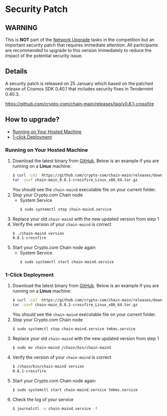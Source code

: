 # Security Patch

## WARNING
This is **NOT** part of the [Network Upgrade](https://blog.crypto.com/crypto-com-chain-crossfire-mainnet-dry-run-details#network-upgrade) tasks in the competition but an important security patch that requires immediate attention. All participants are recommended to upgrade to this version immediately to reduce the impact of the potential security issue.

## Details

A security patch is released on 25 January which based on the patched release of Cosmos SDK 0.40.1 that includes security fixes in Tendermint 0.40.3.

https://github.com/crypto-com/chain-main/releases/tag/v0.8.1-crossfire

## How to upgrade?

- [Running on Your Hosted Machine](#running-on-your-hosted-machine)
- [1-click Deployment](#1-click-deployment)

### Running on Your Hosted Machine

1. Download the latest binary from [GitHub](https://github.com/crypto-com/chain-main/releases/tag/v0.8.1-crossfire). Below is an example if you are running on a **Linux** machine:
    ```bash
    $ curl -LOJ  https://github.com/crypto-com/chain-main/releases/download/v0.8.1-crossfire/chain-main_0.8.1-crossfire_Linux_x86_64.tar.gz
    tar -zxvf chain-main_0.8.1-crossfire_Linux_x86_64.tar.gz
    ```
    You should see the `chain-maind` executable file on your current folder.
1. Stop your Crypto.com Chain node
    - System Service
        ```bash
        $ sudo systemctl stop chain-maind.service
        ```
1. Replace your old `chain-maind` with the new updated version from step 1
1. Verify the version of your `chain-maind` is correct
    ```bash
    $ ./chain-maind version
    0.8.1-crossfire
    ```
1. Start your Crypto.com Chain node again
    - System Service
        ```bash
        $ sudo systemctl start chain-maind.service
        ```

### 1-Click Deployment

1. Download the latest binary from [GitHub](https://github.com/crypto-com/chain-main/releases/tag/v0.8.1-crossfire). Below is an example if you are running on a **Linux** machine:
    ```bash
    $ curl -LOJ  https://github.com/crypto-com/chain-main/releases/download/v0.8.1-crossfire/chain-main_0.8.1-crossfire_Linux_x86_64.tar.gz
    tar -zxvf chain-main_0.8.1-crossfire_Linux_x86_64.tar.gz
    ```
    You should see the `chain-maind` executable file on your current folder.
1. Stop your Crypto.com Chain node
    ```bash
    $ sudo systemctl stop chain-maind.service tmkms.service
    ```
1. Replace your old `chain-maind` with the new updated version from step 1
    ```bash
    $ sudo mv chain-maind /chain/bin/chain-maind
    ```
1. Verify the version of your `chain-maind` is correct
    ```bash
    $ /chain/bin/chain-maind version
    0.8.1-crossfire
    ```
1. Start your Crypto.com Chain node again
    ```bash
    $ sudo systemctl start chain-maind.service tmkms.service
    ```
1. Check the log of your service
    ```bash
    $ journalctl -u chain-maind.service -f
    ```
